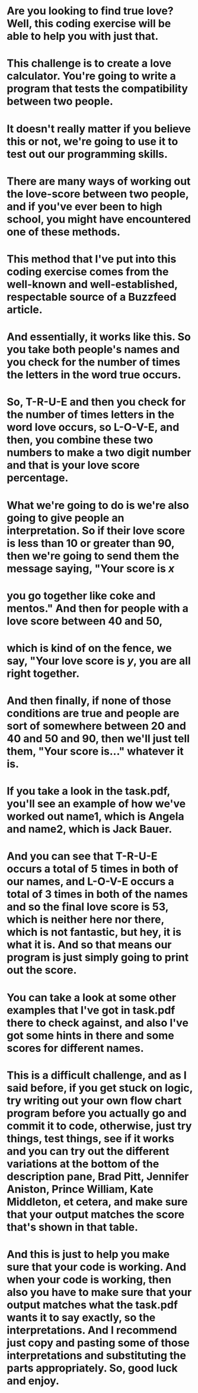 # Are you looking to find true love? Well, this coding exercise will be able to help you with just that.
# This challenge is to create a love calculator. You're going to write a program that tests the compatibility between two people.
# It doesn't really matter if you believe this or not, we're going to use it to test out our programming skills.
# There are many ways of working out the love-score between two people, and if you've ever been to high school, you might have encountered one of these methods.
# This method that I've put into this coding exercise comes from the well-known and well-established, respectable source of a Buzzfeed article. 
# And essentially, it works like this. So you take both people's names and you check for the number of times the letters in the word true occurs.
# So, T-R-U-E and then you check for the number of times letters in the word love occurs, so L-O-V-E, and then, you combine these two numbers to make a two digit number and that is your love score percentage.
# What we're going to do is we're also going to give people an interpretation. So if their love score is less than 10 or greater than 90, then we're going to send them the message saying, "Your score is *x*
# you go together like coke and mentos." And then for people with a love score between 40 and 50,
# which is kind of on the fence, we say, "Your love score is *y*, you are all right together.
# And then finally, if none of those conditions are true and people are sort of somewhere between 20 and 40 and 50 and 90, then we'll just tell them, "Your score is..." whatever it is.
# If you take a look in the task.pdf, you'll see an example of how we've worked out name1, which is Angela and name2, which is Jack Bauer. 
# And you can see that T-R-U-E occurs a total of 5 times in both of our names, and L-O-V-E occurs a total of 3 times in both of the names and so the final love score is 53, which is neither here nor there, which is not fantastic, but hey, it is what it is. And so that means our program is just simply going to print out the score.
# You can take a look at some other examples that I've got in task.pdf there to check against, and also I've got some hints in there and some scores for different names.
# This is a difficult challenge, and as I said before, if you get stuck on logic, try writing out your own flow chart program before you actually go and commit it to code, otherwise, just try things, test things, see if it works and you can try out the different variations at the bottom of the description pane, Brad Pitt, Jennifer Aniston, Prince William, Kate Middleton, et cetera, and make sure that your output matches the score that's shown in that table.
# And this is just to help you make sure that your code is working. And when your code is working, then also you have to make sure that your output matches what the task.pdf wants it to say exactly, so the interpretations. And I recommend just copy and pasting some of those interpretations and substituting the parts appropriately. So, good luck and enjoy.